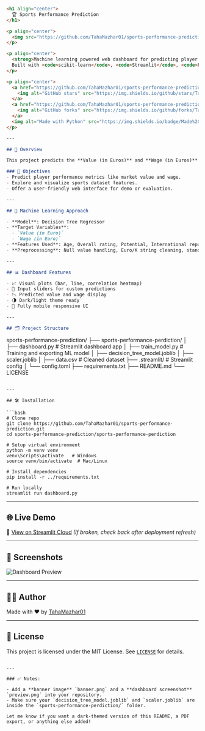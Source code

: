

```markdown
<h1 align="center">
  🏆 Sports Performance Prediction
</h1>

<p align="center">
  <img src="https://github.com/TahaMazhar01/sports-performance-prediction/raw/main/banner.png" alt="Sports ML Banner" width="100%">
</p>

<p align="center">
  <strong>Machine learning powered web dashboard for predicting player market value and wage.</strong><br>
  Built with <code>scikit-learn</code>, <code>Streamlit</code>, <code>Pandas</code>, and deployed with Streamlit Cloud.
</p>

<p align="center">
  <a href="https://github.com/TahaMazhar01/sports-performance-prediction">
    <img alt="GitHub stars" src="https://img.shields.io/github/stars/TahaMazhar01/sports-performance-prediction?style=for-the-badge">
  </a>
  <a href="https://github.com/TahaMazhar01/sports-performance-prediction">
    <img alt="GitHub forks" src="https://img.shields.io/github/forks/TahaMazhar01/sports-performance-prediction?style=for-the-badge">
  </a>
  <img alt="Made with Python" src="https://img.shields.io/badge/Made%20with-Python-blue.svg?style=for-the-badge">
</p>

---

## 🚀 Overview

This project predicts the **Value (in Euros)** and **Wage (in Euros)** of football players using a supervised machine learning model. A professional, interactive **Streamlit dashboard** is included for visualizing predictions and insights.

### 🎯 Objectives
- Predict player performance metrics like market value and wage.
- Explore and visualize sports dataset features.
- Offer a user-friendly web interface for demo or evaluation.

---

## 🧠 Machine Learning Approach

- **Model**: Decision Tree Regressor
- **Target Variables**: 
  - `Value (in Euro)`
  - `Wage (in Euro)`
- **Features Used**: Age, Overall rating, Potential, International reputation, etc.
- **Preprocessing**: Null value handling, Euro/K string cleaning, standardization with `StandardScaler`

---

## 📊 Dashboard Features

- 📈 Visual plots (bar, line, correlation heatmap)
- 📂 Input sliders for custom predictions
- 📉 Predicted value and wage display
- 🌗 Dark/light theme ready
- 📱 Fully mobile responsive UI

---

## 🗂️ Project Structure

```

sports-performance-prediction/
├── sports-performance-perdiction/
│   ├── dashboard.py             # Streamlit dashboard app
│   ├── train\_model.py           # Training and exporting ML model
│   ├── decision\_tree\_model.joblib
│   ├── scaler.joblib
│   ├── data.csv                 # Cleaned dataset
├── .streamlit/                  # Streamlit config
│   └── config.toml
├── requirements.txt
├── README.md
└── LICENSE

````

---

## 🛠️ Installation

```bash
# Clone repo
git clone https://github.com/TahaMazhar01/sports-performance-prediction.git
cd sports-performance-prediction/sports-performance-perdiction

# Setup virtual environment
python -m venv venv
venv\Scripts\activate   # Windows
source venv/bin/activate  # Mac/Linux

# Install dependencies
pip install -r ../requirements.txt

# Run locally
streamlit run dashboard.py
````

---

## 🌐 Live Demo

🔗 [View on Streamlit Cloud](https://sports-performance-prediction.streamlit.app/)
*(If broken, check back after deployment refresh)*

---

## 📸 Screenshots

![Dashboard Preview](https://github.com/TahaMazhar01/sports-performance-prediction/raw/main/sports-performance-perdiction/preview.png)

---

## 🙋‍♂️ Author

Made with ❤️ by [TahaMazhar01](https://github.com/TahaMazhar01)

---

## 📄 License

This project is licensed under the MIT License. See [`LICENSE`](LICENSE) for details.

```

---

### ✅ Notes:

- Add a **banner image** `banner.png` and a **dashboard screenshot** `preview.png` into your repository.
- Make sure your `decision_tree_model.joblib` and `scaler.joblib` are inside the `sports-performance-perdiction/` folder.

Let me know if you want a dark-themed version of this README, a PDF export, or anything else added!
```
